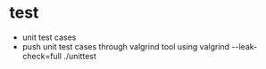 # test
+ unit test cases
+ push unit test cases through valgrind tool using valgrind --leak-check=full ./unittest


